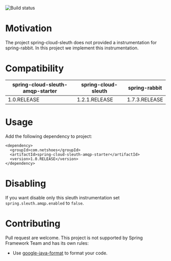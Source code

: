 
![Build status](https://travis-ci.org/netshoes/spring-cloud-sleuth-amqp-starter.svg?branch=master "Logo Title Text 1")

# Motivation
The project spring-cloud-sleuth does not provided a instrumentation for spring-rabbit. In this project we implement this instrumentation.

# Compatibility
| spring-cloud-sleuth-amqp-starter  | spring-cloud-sleuth | spring-rabbit |
| --------------------------------- | ------------------- | ------------- |
| 1.0.RELEASE                       | 1.2.1.RELEASE       | 1.7.3.RELEASE |

# Usage
Add the following dependency to project:
```
<dependency>
  <groupId>com.netshoes</groupId>
  <artifactId>spring-cloud-sleuth-amqp-starter</artifactId>
  <version>1.0.RELEASE</version>
</dependency>
```

# Disabling
If you want disable only this sleuth instrumentation set `spring.sleuth.amqp.enabled` to `false`.


# Contributing
Pull request are welcome. This project is not supported by Spring Framework Team and has its own rules:
* Use [google-java-format](https://github.com/google/google-java-format) to format your code.